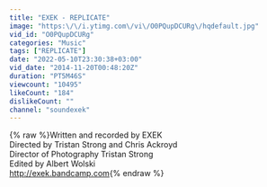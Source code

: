 ```yaml
---
title: "EXEK - REPLICATE"
image: "https:\/\/i.ytimg.com\/vi\/O0PQupDCURg\/hqdefault.jpg"
vid_id: "O0PQupDCURg"
categories: "Music"
tags: ["REPLICATE"]
date: "2022-05-10T23:30:38+03:00"
vid_date: "2014-11-20T00:48:20Z"
duration: "PT5M46S"
viewcount: "10495"
likeCount: "184"
dislikeCount: ""
channel: "soundexek"
---
```

{% raw %}Written and recorded by EXEK<br />Directed by Tristan Strong and Chris Ackroyd<br />Director of Photography Tristan Strong<br />Edited by Albert Wolski<br /><a rel="nofollow" target="blank" href="http://exek.bandcamp.com">http://exek.bandcamp.com</a>{% endraw %}

